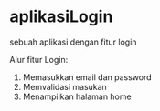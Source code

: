 # aplikasiLogin
sebuah aplikasi dengan fitur login

Alur fitur Login:
1. Memasukkan email dan password
2. Memvalidasi masukan
3. Menampilkan halaman home
   
